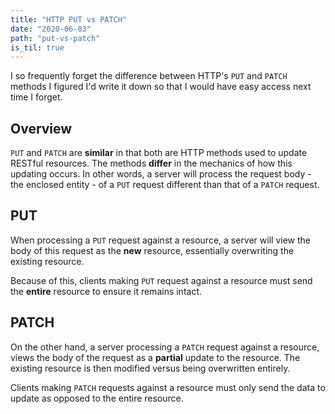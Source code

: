 ```yaml
---
title: "HTTP PUT vs PATCH"
date: "2020-06-03"
path: "put-vs-patch"
is_til: true
---
```


I so frequently forget the difference between HTTP's `PUT` and `PATCH` methods I figured I'd write it down so that I would have easy access next time I forget.

## Overview

`PUT` and `PATCH` are **similar** in that both are HTTP methods used to update RESTful resources. The methods **differ** in the mechanics of how this updating occurs. In other words, a server will process the request body - the enclosed entity - of a `PUT` request different than that of a `PATCH` request.

## PUT

When processing a `PUT` request against a resource, a server will view the body of this request as the **new** resource, essentially overwriting the existing resource.

Because of this, clients making `PUT` request against a resource must send the **entire** resource to ensure it remains intact.

## PATCH

On the other hand, a server processing a `PATCH` request against a resource, views the body of the request as a **partial** update to the resource. The existing resource is then modified versus being overwritten entirely.

Clients making `PATCH` requests against a resource must only send the data to update as opposed to the entire resource.
